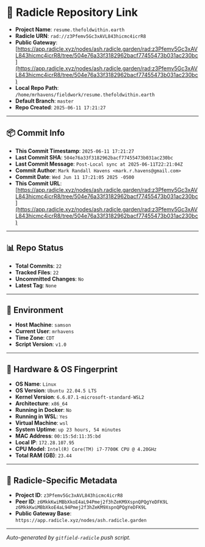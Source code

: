 # 🔗 Radicle Repository Link

- **Project Name**: `resume.thefoldwithin.earth`
- **Radicle URN**: `rad://z3Pfemv5Gc3xAVL843hicmc4icrR8`
- **Public Gateway**: [https://app.radicle.xyz/nodes/ash.radicle.garden/rad:z3Pfemv5Gc3xAVL843hicmc4icrR8/tree/504e76a33f3182962bacf77455473b031ac230bc](https://app.radicle.xyz/nodes/ash.radicle.garden/rad:z3Pfemv5Gc3xAVL843hicmc4icrR8/tree/504e76a33f3182962bacf77455473b031ac230bc)
- **Local Repo Path**: `/home/mrhavens/fieldwork/resume.thefoldwithin.earth`
- **Default Branch**: `master`
- **Repo Created**: `2025-06-11 17:21:27`

---

## 📦 Commit Info

- **This Commit Timestamp**: `2025-06-11 17:21:27`
- **Last Commit SHA**: `504e76a33f3182962bacf77455473b031ac230bc`
- **Last Commit Message**: `Post-Local sync at 2025-06-11T22:21:04Z`
- **Commit Author**: `Mark Randall Havens <mark.r.havens@gmail.com>`
- **Commit Date**: `Wed Jun 11 17:21:05 2025 -0500`
- **This Commit URL**: [https://app.radicle.xyz/nodes/ash.radicle.garden/rad:z3Pfemv5Gc3xAVL843hicmc4icrR8/tree/504e76a33f3182962bacf77455473b031ac230bc](https://app.radicle.xyz/nodes/ash.radicle.garden/rad:z3Pfemv5Gc3xAVL843hicmc4icrR8/tree/504e76a33f3182962bacf77455473b031ac230bc)

---

## 📊 Repo Status

- **Total Commits**: `22`
- **Tracked Files**: `22`
- **Uncommitted Changes**: `No`
- **Latest Tag**: `None`

---

## 🧭 Environment

- **Host Machine**: `samson`
- **Current User**: `mrhavens`
- **Time Zone**: `CDT`
- **Script Version**: `v1.0`

---

## 🧬 Hardware & OS Fingerprint

- **OS Name**: `Linux`
- **OS Version**: `Ubuntu 22.04.5 LTS`
- **Kernel Version**: `6.6.87.1-microsoft-standard-WSL2`
- **Architecture**: `x86_64`
- **Running in Docker**: `No`
- **Running in WSL**: `Yes`
- **Virtual Machine**: `wsl`
- **System Uptime**: `up 23 hours, 54 minutes`
- **MAC Address**: `00:15:5d:11:35:bd`
- **Local IP**: `172.28.107.95`
- **CPU Model**: `Intel(R) Core(TM) i7-7700K CPU @ 4.20GHz`
- **Total RAM (GB)**: `23.44`

---

## 🌱 Radicle-Specific Metadata

- **Project ID**: `z3Pfemv5Gc3xAVL843hicmc4icrR8`
- **Peer ID**: `z6MkkKwiMBbXkoE4aL94Pmej2f3hZeKM9XspnQPQgYeDFK9L
z6MkkKwiMBbXkoE4aL94Pmej2f3hZeKM9XspnQPQgYeDFK9L`
- **Public Gateway Base**: `https://app.radicle.xyz/nodes/ash.radicle.garden`

---

_Auto-generated by `gitfield-radicle` push script._
